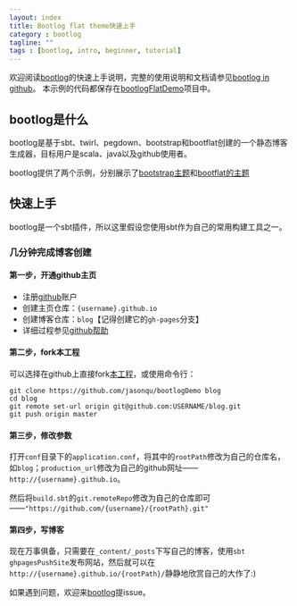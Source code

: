```yaml
---
layout: index
title: Bootlog flat theme快速上手
category : bootlog
tagline: ""
tags : [bootlog, intro, beginner, tutorial]
---
```


欢迎阅读[bootlog](https://github.com/jasonqu/bootlog)的快速上手说明，完整的使用说明和文档请参见[bootlog in github](https://github.com/jasonqu/bootlog)。
本示例的代码都保存在[bootlogFlatDemo](https://github.com/jasonqu/bootlogFlatDemo)项目中。

## bootlog是什么

bootlog是基于sbt、twirl、pegdown、bootstrap和bootflat创建的一个静态博客生成器，目标用户是scala、java以及github使用者。

bootlog提供了两个示例，分别展示了[bootstrap主题](http://jasonqu.github.io/bootlogDemo/)和[bootflat的主题](http://jasonqu.github.io/bootlogFlatDemo/)

## 快速上手

bootlog是一个sbt插件，所以这里假设您使用sbt作为自己的常用构建工具之一。

### 几分钟完成博客创建

#### 第一步，开通github主页

* 注册[github](https://github.com/)账户
* 创建主页仓库：`{username}.github.io`
* 创建博客仓库：`blog`【记得创建它的`gh-pages`分支】
* 详细过程参见[github帮助](https://help.github.com/articles/user-organization-and-project-pages/)

#### 第二步，fork本工程

可以选择在github上直接fork[本工程](https://github.com/jasonqu/bootlogFlatDemo)，或使用命令行：

    git clone https://github.com/jasonqu/bootlogDemo blog
    cd blog
    git remote set-url origin git@github.com:USERNAME/blog.git
    git push origin master

#### 第三步，修改参数

打开`conf`目录下的`application.conf`，将其中的`rootPath`修改为自己的仓库名，如`blog`；`production_url`修改为自己的github网址——
`http://{username}.github.io`。

然后将`build.sbt`的`git.remoteRepo`修改为自己的仓库即可——`"https://github.com/{username}/{rootPath}.git"`

#### 第四步，写博客

现在万事俱备，只需要在`_content/_posts`下写自己的博客，使用`sbt ghpagesPushSite`发布网站，然后就可以在
`http://{username}.github.io/{rootPath}/`静静地欣赏自己的大作了:)

如果遇到问题，欢迎来[bootlog](https://github.com/jasonqu/bootlog/issues)提issue。

